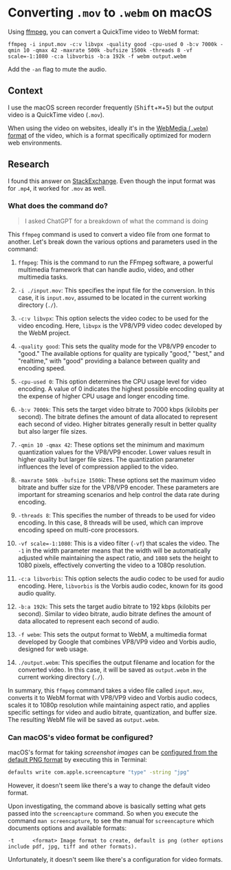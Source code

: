 <script setup lang="ts">
const inputFile = ref('input.mov');
</script>

# Converting `.mov` to `.webm` on macOS

<!-- 
<input type="text" v-model="inputFile">

Codeblocks can't handle handebars
-->

Using [ffmpeg](https://formulae.brew.sh/formula/ffmpeg), you can convert a QuickTime video to WebM format:
```
ffmpeg -i input.mov -c:v libvpx -quality good -cpu-used 0 -b:v 7000k -qmin 10 -qmax 42 -maxrate 500k -bufsize 1500k -threads 8 -vf scale=-1:1080 -c:a libvorbis -b:a 192k -f webm output.webm
```

Add the `-an` flag to mute the audio.


## Context
I use the macOS screen recorder frequently (<kbd>Shift</kbd>+<kbd>⌘</kbd>+<kbd>5</kbd>) but the output video is a QuickTime video (`.mov`).

When using the video on websites, ideally it's in the [WebMedia (`.webm`) format](https://cloudinary.com/guides/video-formats/webm-format-what-you-should-know) of the video, which is a format specifically optimized for modern web environments.


## Research

I found this answer on [StackExchange](https://superuser.com/a/479391). Even though the input format was for `.mp4`, it worked for `.mov` as well.


### What does the command do?

> I asked ChatGPT for a breakdown of what the command is doing

This `ffmpeg` command is used to convert a video file from one format to another. Let's break down the various options and parameters used in the command:

1. `ffmpeg`: This is the command to run the FFmpeg software, a powerful multimedia framework that can handle audio, video, and other multimedia tasks.

2. `-i ./input.mov`: This specifies the input file for the conversion. In this case, it is `input.mov`, assumed to be located in the current working directory (`./`).

3. `-c:v libvpx`: This option selects the video codec to be used for the video encoding. Here, `libvpx` is the VP8/VP9 video codec developed by the WebM project.

4. `-quality good`: This sets the quality mode for the VP8/VP9 encoder to "good." The available options for quality are typically "good," "best," and "realtime," with "good" providing a balance between quality and encoding speed.

5. `-cpu-used 0`: This option determines the CPU usage level for video encoding. A value of 0 indicates the highest possible encoding quality at the expense of higher CPU usage and longer encoding time.

6. `-b:v 7000k`: This sets the target video bitrate to 7000 kbps (kilobits per second). The bitrate defines the amount of data allocated to represent each second of video. Higher bitrates generally result in better quality but also larger file sizes.

7. `-qmin 10 -qmax 42`: These options set the minimum and maximum quantization values for the VP8/VP9 encoder. Lower values result in higher quality but larger file sizes. The quantization parameter influences the level of compression applied to the video.

8. `-maxrate 500k -bufsize 1500k`: These options set the maximum video bitrate and buffer size for the VP8/VP9 encoder. These parameters are important for streaming scenarios and help control the data rate during encoding.

9. `-threads 8`: This specifies the number of threads to be used for video encoding. In this case, 8 threads will be used, which can improve encoding speed on multi-core processors.

10. `-vf scale=-1:1080`: This is a video filter (`-vf`) that scales the video. The `-1` in the width parameter means that the width will be automatically adjusted while maintaining the aspect ratio, and `1080` sets the height to 1080 pixels, effectively converting the video to a 1080p resolution.

11. `-c:a libvorbis`: This option selects the audio codec to be used for audio encoding. Here, `libvorbis` is the Vorbis audio codec, known for its good audio quality.

12. `-b:a 192k`: This sets the target audio bitrate to 192 kbps (kilobits per second). Similar to video bitrate, audio bitrate defines the amount of data allocated to represent each second of audio.

13. `-f webm`: This sets the output format to WebM, a multimedia format developed by Google that combines VP8/VP9 video and Vorbis audio, designed for web usage.

14. `./output.webm`: This specifies the output filename and location for the converted video. In this case, it will be saved as `output.webm` in the current working directory (`./`).

In summary, this `ffmpeg` command takes a video file called `input.mov`, converts it to WebM format with VP8/VP9 video and Vorbis audio codecs, scales it to 1080p resolution while maintaining aspect ratio, and applies specific settings for video and audio bitrate, quantization, and buffer size. The resulting WebM file will be saved as `output.webm`.

### Can macOS's video format be configured?

macOS's format for taking _screenshot images_ can be [configured from the default PNG format](https://macos-defaults.com/screenshots/type.html) by executing this in Terminal:

```sh
defaults write com.apple.screencapture "type" -string "jpg"
```

However, it doesn't seem like there's a way to change the default video format.

Upon investigating, the command above is basically setting what gets passed into the `screencapture` command. So when you execute the command `man screencapture`, to see the manual for `screencapture` which documents options and available formats:

```
-t      <format> Image format to create, default is png (other options include pdf, jpg, tiff and other formats).
```

Unfortunately, it doesn't seem like there's a configuration for video formats.
